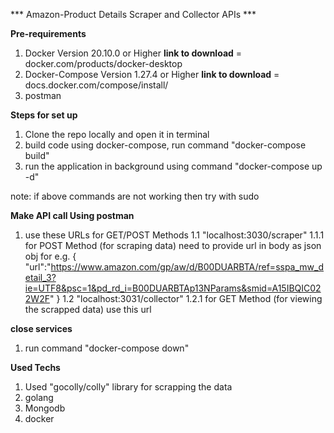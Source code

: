 *** Amazon-Product Details Scraper and Collector APIs ***

**Pre-requirements** 
1. Docker Version 20.10.0 or Higher     **link to download** = docker.com/products/docker-desktop
2. Docker-Compose Version 1.27.4 or Higher **link to download** = docs.docker.com/compose/install/
3. postman

**Steps for set up**
1. Clone the repo locally and open it in terminal
2. build code using docker-compose, run command "docker-compose build"
3. run the application in background using command "docker-compose up -d"

note: if above commands are not working then try with sudo

**Make API call Using postman**
1. use these URLs for GET/POST Methods
    1.1 "localhost:3030/scraper" 
        1.1.1 for POST Method (for scraping data) need to provide url in body as json obj
           for e.g. 
           {
               "url":"https://www.amazon.com/gp/aw/d/B00DUARBTA/ref=sspa_mw_detail_3?ie=UTF8&psc=1&pd_rd_i=B00DUARBTAp13NParams&smid=A15IBQIC022W2F"
           }
    1.2 "localhost:3031/collector"
        1.2.1 for GET Method (for viewing the scrapped data) use this url


**close services**
1. run command "docker-compose down"

**Used Techs**
1. Used "gocolly/colly" library for scrapping the data
2. golang
3. Mongodb
4. docker